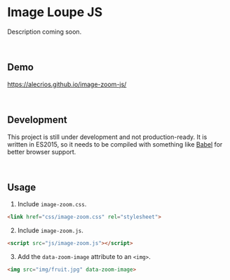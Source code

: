 # Image Loupe JS

Description coming soon.

&nbsp;

## Demo

https://alecrios.github.io/image-zoom-js/

&nbsp;

## Development

This project is still under development and not production-ready. It is written in ES2015, so it needs to be compiled with something like [Babel](https://babeljs.io/) for better browser support.

&nbsp;

## Usage

1. Include `image-zoom.css`.
``` html
<link href="css/image-zoom.css" rel="stylesheet">
```

2. Include `image-zoom.js`.
``` html
<script src="js/image-zoom.js"></script>
```

3. Add the `data-zoom-image` attribute to an `<img>`.
``` html
<img src="img/fruit.jpg" data-zoom-image>
```
